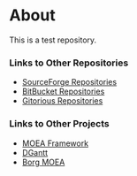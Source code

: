 About
===
This is a test repository.

### Links to Other Repositories
  - [SourceForge Repositories](http://www.sourceforge.net/users/dhadka)
  - [BitBucket Repositories](https://www.bitbucket.org/dmh309)
  - [Gitorious Repositories](https://www.gitorious.org/~dhadka/)

### Links to Other Projects
  - [MOEA Framework](http://www.moeaframework.org/)
  - [DGantt](http://www.sourceforge.net/projects/dgantt/)
  - [Borg MOEA](http://www.borgmoea.org/)
